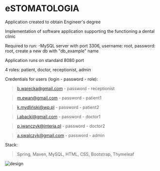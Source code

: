 # eSTOMATOLOGIA
Application created to obtain Engineer's degree 

Implementation of software application supporting the functioning a dental clinic

Required to run: 
-MySQL server with port 3306, username: root, password: root, create a new db with "db_example" name

Application runs on standard 8080 port

4 roles: patient, doctor, receptionist, admin

Credentials for users (login - password - role):

>b.warecka@gmail.com - password - receptionist

>m.ewan@gmail.com - password - patient1

>k.mydliński@wp.pl - password - patient2

>j.abacki@gmail.com - password - doctor1

>p.iwanczyk@interia.pl - password - doctor2

>a.swalczyk@gmail.com - password - admin


Stack: 
>Spring,
>Maven,
>MySQL,
>HTML,
>CSS,
>Bootstrap,
>Thymeleaf

![design](https://i.imgur.com/PVac7HZ.png)
